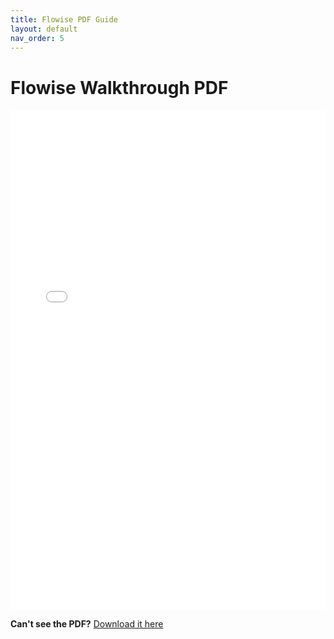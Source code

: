 ```yaml
---
title: Flowise PDF Guide
layout: default
nav_order: 5
---
```


# Flowise Walkthrough PDF

<embed src="assets/Hackathon_Flowise_Walkthrough.pdf" width="100%" height="800px" type="application/pdf">

**Can't see the PDF?** [Download it here](assets/Hackathon_Flowise_Walkthrough.pdf)